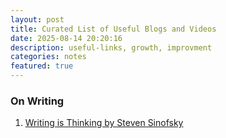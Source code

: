 ```yaml
---
layout: post
title: Curated List of Useful Blogs and Videos
date: 2025-08-14 20:20:16
description: useful-links, growth, improvment
categories: notes
featured: true
---
```


### On Writing
1. [Writing is Thinking by Steven Sinofsky](https://medium.learningbyshipping.com/writing-is-thinking-an-annotated-twitter-thread-2a75fe07fade)

